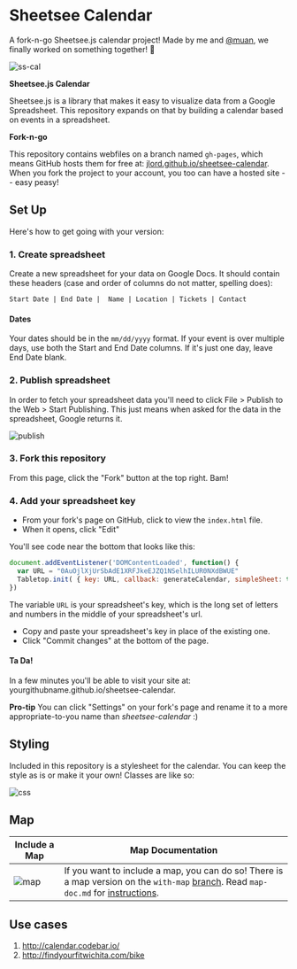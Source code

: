 # Sheetsee Calendar

A fork-n-go Sheetsee.js calendar project! Made by me and [@muan](http://www.github.com/muan), we finally worked on something together! :tada:


![ss-cal](ss-cal.png)

**Sheetsee.js Calendar**

Sheetsee.js is a library that makes it easy to visualize data from a Google Spreadsheet. This repository expands on that by building a calendar based on events in a spreadsheet.

**Fork-n-go**

This repository contains webfiles on a branch named `gh-pages`, which means GitHub hosts them for free at: [jlord.github.io/sheetsee-calendar](http://jlord.github.io/sheetsee-calendar). When you fork the project to your account, you too can have a hosted site -- easy peasy!

## Set Up

Here's how to get going with your version:

### 1. Create spreadsheet

Create a new spreadsheet for your data on Google Docs. It should contain these headers (case and order of columns do not matter, spelling does):

```
Start Date | End Date |  Name | Location | Tickets | Contact
```

#### Dates

Your dates should be in the `mm/dd/yyyy` format. If your event is over multiple days, use both the Start and End Date columns. If it's just one day, leave End Date blank.

### 2. Publish spreadsheet

In order to fetch your spreadsheet data you'll need to click File > Publish to the Web > Start Publishing. This just means when asked for the data in the spreadsheet, Google returns it.

![publish](publish.png)

### 3. Fork this repository

From this page, click the "Fork" button at the top right. Bam!

### 4. Add your spreadsheet key

- From your fork's page on GitHub, click to view the `index.html` file.
- When it opens, click "Edit"

You'll see code near the bottom that looks like this:

```JAVASCRIPT
document.addEventListener('DOMContentLoaded', function() {
  var URL = "0AuOjlXjUrSbAdE1XRFJkeEJZQ1NSelhILUR0NXdBWUE"
  Tabletop.init( { key: URL, callback: generateCalendar, simpleSheet: true } )
})
```

The variable `URL` is your spreadsheet's key, which is the long set of letters and numbers in the middle of your spreadsheet's url.

- Copy and paste your spreadsheet's key in place of the existing one.
- Click "Commit changes" at the bottom of the page.

#### Ta Da!

In a few minutes you'll be able to visit your site at: yourgithubname.github.io/sheetsee-calendar.

**Pro-tip** You can click "Settings" on your fork's page and rename it to a more appropriate-to-you name than _sheetsee-calendar_ :)

## Styling

Included in this repository is a stylesheet for the calendar. You can keep the style as is or make it your own! Classes are like so:

![css](calendar-css.png)

## Map

| Include a Map | Map Documentation |
| ------------- | ----------------- |
| ![map](with-map.png) | If you want to include a map, you can do so! There is a map version on the `with-map` [branch](https://github.com/jlord/sheetsee-calendar/tree/with-map). Read `map-doc.md` for [instructions](https://github.com/jlord/sheetsee-calendar/blob/with-map/map-doc.md). |

## Use cases

1. http://calendar.codebar.io/
2. http://findyourfitwichita.com/bike
